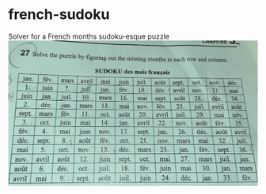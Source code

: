 # french-sudoku
Solver for a French months sudoku-esque puzzle
![alt text](https://github.com/mjh316/french-sudoku/blob/main/sudoku.webp?raw=true)
